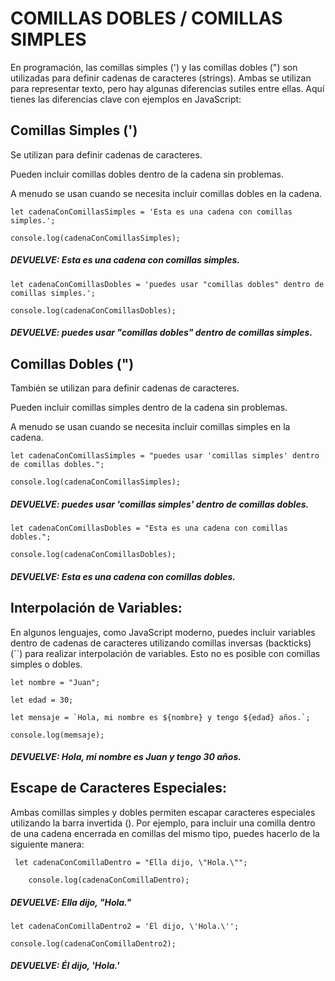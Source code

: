 # COMILLAS DOBLES / COMILLAS SIMPLES

En programación, las comillas simples (') y las comillas dobles (") son utilizadas para definir cadenas de caracteres (strings). Ambas se utilizan para representar texto, pero hay algunas diferencias sutiles entre ellas. Aquí tienes las diferencias clave con ejemplos en JavaScript:

## Comillas Simples (')

Se utilizan para definir cadenas de caracteres.

Pueden incluir comillas dobles dentro de la cadena sin problemas.

A menudo se usan cuando se necesita incluir comillas dobles en la cadena.

    let cadenaConComillasSimples = 'Esta es una cadena con comillas simples.';

    console.log(cadenaConComillasSimples);

##### DEVUELVE: Esta es una cadena con comillas simples.

    let cadenaConComillasDobles = 'puedes usar "comillas dobles" dentro de comillas simples.';

    console.log(cadenaConComillasDobles);

##### DEVUELVE: puedes usar "comillas dobles" dentro de comillas simples.

## Comillas Dobles (")

También se utilizan para definir cadenas de caracteres.

Pueden incluir comillas simples dentro de la cadena sin problemas.

A menudo se usan cuando se necesita incluir comillas simples en la cadena.

    let cadenaConComillasSimples = "puedes usar 'comillas simples' dentro de comillas dobles.";

    console.log(cadenaConComillasSimples);

##### DEVUELVE: puedes usar 'comillas simples' dentro de comillas dobles.

    let cadenaConComillasDobles = "Esta es una cadena con comillas dobles.";

    console.log(cadenaConComillasDobles);

##### DEVUELVE: Esta es una cadena con comillas dobles.

## Interpolación de Variables:

En algunos lenguajes, como JavaScript moderno, puedes incluir variables dentro de cadenas de caracteres utilizando comillas inversas (backticks) (``) para realizar interpolación de variables. Esto no es posible con comillas simples o dobles.

    let nombre = "Juan";

    let edad = 30;

    let mensaje = `Hola, mi nombre es ${nombre} y tengo ${edad} años.`;

    console.log(memsaje);

##### DEVUELVE: Hola, mi nombre es Juan y tengo 30 años.

## Escape de Caracteres Especiales:

Ambas comillas simples y dobles permiten escapar caracteres especiales utilizando la barra invertida (\). Por ejemplo, para incluir una comilla dentro de una cadena encerrada en comillas del mismo tipo, puedes hacerlo de la siguiente manera:

     let cadenaConComillaDentro = "Ella dijo, \"Hola.\"";

        console.log(cadenaConComillaDentro);

##### DEVUELVE: Ella dijo, "Hola."

    let cadenaConComillaDentro2 = 'Él dijo, \'Hola.\'';

    console.log(cadenaConComillaDentro2);

##### DEVUELVE: Él dijo, 'Hola.'
